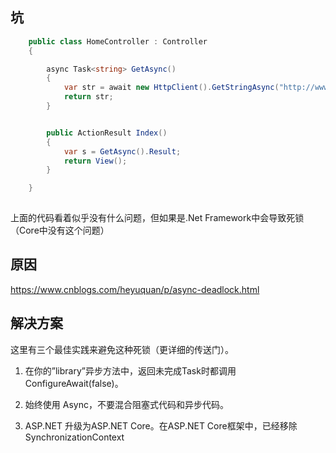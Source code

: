 ## 坑

```c#
    public class HomeController : Controller
    {

        async Task<string> GetAsync()
        {
            var str = await new HttpClient().GetStringAsync("http://www.baidu.com/");
            return str;
        }


        public ActionResult Index()
        {
            var s = GetAsync().Result;
            return View();
        }

    }
 
```

上面的代码看着似乎没有什么问题，但如果是.Net Framework中会导致死锁（Core中没有这个问题）

## 原因

https://www.cnblogs.com/heyuquan/p/async-deadlock.html

 

## 解决方案


这里有三个最佳实践来避免这种死锁（更详细的传送门）。

1. 在你的”library”异步方法中，返回未完成Task时都调用ConfigureAwait(false)。
2. 始终使用 Async，不要混合阻塞式代码和异步代码。

3. ASP.NET 升级为ASP.NET Core。在ASP.NET Core框架中，已经移除SynchronizationContext
 

